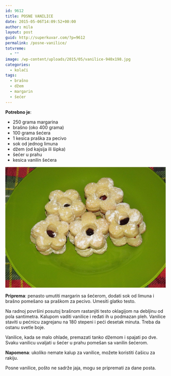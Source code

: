 ```yaml
---
id: 9612
title: POSNE VANILICE
date: 2015-05-06T14:09:52+00:00
author: mila
layout: post
guid: http://superkuvar.com/?p=9612
permalink: /posne-vanilice/
totvreme:
  - ""
image: /wp-content/uploads/2015/05/vanilice-940x198.jpg
categories:
  - kolači
tags:
  - brašno
  - džem
  - margarin
  - šećer
---
```

**Potrebno je**:
* 250 grama margarina  
* brašno (oko 400 grama)  
* 100 grama šećera  
* 1 kesica praška za pecivo  
* sok od jednog limuna  
* džem (od kajsija ili šipka)  
* šećer u prahu  
* kesica vanilin šećera

![Posne vanilice](/wp-content/uploads/2015/05/vanilice-1024x768.jpg)

**Priprema**: penasto umutiti margarin sa šećerom, dodati sok od limuna i brašno pomešano sa praškom za pecivo. Umesiti glatko testo.

Na radnoj površini posutoj brašnom rastanjiti testo oklagijom na debljinu od pola santimetra. Kalupom vaditi vanilice i ređati ih u podmazan pleh. Vanilice staviti u pećnicu zagrejanu na 180 stepeni i peći desetak minuta. Treba da ostanu svetle boje.

Vanilice, kada se malo ohlade, premazati tanko džemom i spajati po dve. Svaku vanilicu uvaljati u šećer u prahu pomešan sa vanilin šećerom.

**Napomena**:   ukoliko nemate kalup za vanilice, možete koristiti čašicu za rakiju.

Posne vanilice, pošto ne sadrže jaja, mogu se pripremati za dane posta.
